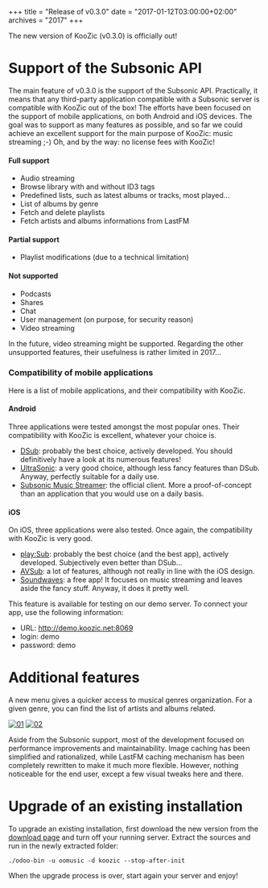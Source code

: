 +++
title = "Release of v0.3.0"
date = "2017-01-12T03:00:00+02:00"
archives = "2017"
+++

The new version of KooZic (v0.3.0) is officially out!

# Support of the Subsonic API

The main feature of v0.3.0 is the support of the Subsonic API. Practically, it means that any
third-party application compatible with a Subsonic server is compatible with KooZic out of the box!
The efforts have been focused on the support of mobile applications, on both Android and iOS
devices. The goal was to support as many features as possible, and so far we could achieve an
excellent support for the main purpose of KooZic: music streaming ;-) Oh, and by the way: no license
fees with KooZic!

#### Full support

*   Audio streaming
*   Browse library with and without ID3 tags
*   Predefined lists, such as latest albums or tracks, most played...
*   List of albums by genre
*   Fetch and delete playlists
*   Fetch artists and albums informations from LastFM

#### Partial support

*   Playlist modifications (due to a technical limitation)

#### Not supported

*   Podcasts
*   Shares
*   Chat
*   User management (on purpose, for security reason)
*   Video streaming

In the future, video streaming might be supported. Regarding the other unsupported features, their
usefulness is rather limited in 2017...

### Compatibility of mobile applications

Here is a list of mobile applications, and their compatibility with KooZic.

#### Android

Three applications were tested amongst the most popular ones. Their compatibility with KooZic is
excellent, whatever your choice is.

*   [DSub](https://f-droid.org/repository/browse/?fdid=github.daneren2005.dsub): probably the best
    choice, actively developed. You should definitively have a look at its numerous features!
*   [UltraSonic](https://play.google.com/store/apps/details?id=org.moire.ultrasonic): a very good
    choice, although less fancy features than DSub. Anyway, perfectly suitable for a daily use.
*   [Subsonic Music Streamer](https://play.google.com/store/apps/details?id=net.sourceforge.subsonic.androidapp):
    the official client. More a proof-of-concept than an application that you would use on a daily
    basis.

#### iOS

On iOS, three applications were also tested. Once again, the compatibility with KooZic is very good.

*   [play:Sub](https://itunes.apple.com/us/app/play-sub-subsonic-music-streamer/id955329386?mt=8):
    probably the best choice (and the best app), actively developed. Subjectively even better than
    DSub...
*   [AVSub](https://itunes.apple.com/us/app/avsub/id923424694?mt=8): a lot of features, although not
    really in line with the iOS design.
*   [Soundwaves](https://itunes.apple.com/app/soundwaves/id736139596?mt=8): a free app! It focuses
    on music streaming and leaves aside the fancy stuff. Anyway, it does it pretty well.

This feature is available for testing on our demo server. To connect your app, use the following
information:

*   URL: http://demo.koozic.net:8069
*   login: demo
*   password: demo

# Additional features

A new menu gives a quicker access to musical genres organization. For a given genre, you can find
the list of artists and albums related.

[![01](/img/post/release-of-v0-3-0/01-thumb.png#center)](/img/post/release-of-v0-3-0/01.png)
[![02](/img/post/release-of-v0-3-0/02-thumb.png#center)](/img/post/release-of-v0-3-0/02.png)

Aside from the Subsonic support, most of the development focused on performance improvements and
maintainability. Image caching has been simplified and rationalized, while LastFM caching mechanism
has been completely rewritten to make it much more flexible. However, nothing noticeable for the end
user, except a few visual tweaks here and there.

# Upgrade of an existing installation

To upgrade an existing installation, first download the new version from the
[download page](/download/) and turn off your running server. Extract the sources and run in the
newly extracted folder:

```
./odoo-bin -u oomusic -d koozic --stop-after-init
```

When the upgrade process is over, start again your server and enjoy!
